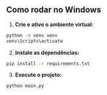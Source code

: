 
## Como rodar no Windows

1. **Crie e ative o ambiente virtual:**

```bash
python -m venv venv
venv\Scripts\activate
```

2. **Instale as dependências:**
```bash
pip install -r requirements.txt
```
3. **Execute o projeto:**

```bash
python main.py
```
